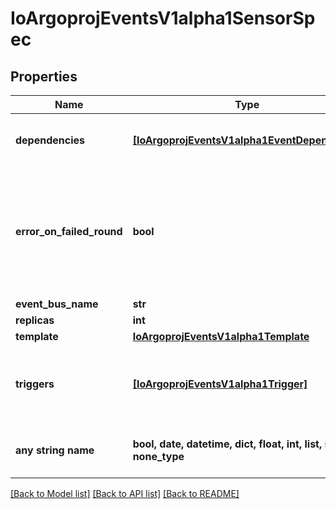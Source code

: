 # IoArgoprojEventsV1alpha1SensorSpec


## Properties
Name | Type | Description | Notes
------------ | ------------- | ------------- | -------------
**dependencies** | [**[IoArgoprojEventsV1alpha1EventDependency]**](IoArgoprojEventsV1alpha1EventDependency.md) | Dependencies is a list of the events that this sensor is dependent on. | [optional] 
**error_on_failed_round** | **bool** | ErrorOnFailedRound if set to true, marks sensor state as &#x60;error&#x60; if the previous trigger round fails. Once sensor state is set to &#x60;error&#x60;, no further triggers will be processed. | [optional] 
**event_bus_name** | **str** |  | [optional] 
**replicas** | **int** |  | [optional] 
**template** | [**IoArgoprojEventsV1alpha1Template**](IoArgoprojEventsV1alpha1Template.md) |  | [optional] 
**triggers** | [**[IoArgoprojEventsV1alpha1Trigger]**](IoArgoprojEventsV1alpha1Trigger.md) | Triggers is a list of the things that this sensor evokes. These are the outputs from this sensor. | [optional] 
**any string name** | **bool, date, datetime, dict, float, int, list, str, none_type** | any string name can be used but the value must be the correct type | [optional]

[[Back to Model list]](../README.md#documentation-for-models) [[Back to API list]](../README.md#documentation-for-api-endpoints) [[Back to README]](../README.md)


